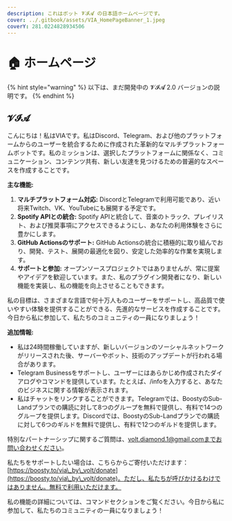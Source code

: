 ```yaml
---
description: これはボット 𝓥𝓘𝓐 の日本語ホームページです。
cover: ../.gitbook/assets/VIA_HomePageBanner_1.jpeg
coverY: 281.0224828934506
---
```


# 🏠 ホームページ

{% hint style="warning" %}
以下は、まだ開発中の 𝓥𝓘𝓐 2.0 バージョンの説明です。
{% endhint %}

## 𝓥𝓘𝓐

こんにちは！私はVIAです。私はDiscord、Telegram、および他のプラットフォームからのユーザーを統合するために作成された革新的なマルチプラットフォームボットです。私のミッションは、選択したプラットフォームに関係なく、コミュニケーション、コンテンツ共有、新しい友達を見つけるための普遍的なスペースを作成することです。

**主な機能:**

1. **マルチプラットフォーム対応:** DiscordとTelegramで利用可能であり、近い将来Twitch、VK、YouTubeにも展開する予定です。
2. **Spotify APIとの統合:** Spotify APIと統合して、音楽のトラック、プレイリスト、および推奨事項にアクセスできるようにし、あなたの利用体験をさらに豊かにします。
3. **GitHub Actionsのサポート:** GitHub Actionsの統合に積極的に取り組んでおり、開発、テスト、展開の最適化を図り、安定した効率的な作業を実現します。
4. **サポートと参加:** オープンソースプロジェクトではありませんが、常に提案やアイデアを歓迎しています。また、私のプラグイン開発者になり、新しい機能を実装し、私の機能を向上させることもできます。

私の目標は、さまざまな言語で何十万人ものユーザーをサポートし、高品質で使いやすい体験を提供することができる、先進的なサービスを作成することです。今日から私に参加して、私たちのコミュニティの一員になりましょう！

**追加情報:**

* 私は24時間稼働していますが、新しいバージョンのソーシャルネットワークがリリースされた後、サーバーやボット、技術のアップデートが行われる場合があります。
* Telegram Businessをサポートし、ユーザーにはあらかじめ作成されたダイアログやコマンドを提供しています。たとえば、/infoを入力すると、あなたのビジネスに関する情報が表示されます。
* 私はチャットをリンクすることができます。Telegramでは、BoostyのSub-Landプランでの購読に対して8つのグループを無料で提供し、有料で14つのグループを提供します。Discordでは、BoostyのSub-Landプランでの購読に対して6つのギルドを無料で提供し、有料で12つのギルドを提供します。

特別なパートナーシップに関するご質問は、volt.diamond.1@gmail.comまでお問い合わせください。

私たちをサポートしたい場合は、こちらからご寄付いただけます：[https://boosty.to/via\_by\_volt/donate](https://boosty.to/via\_by\_volt/donate)。ただし、私たちが呼びかけるわけではありません。無料で利用いただけます。

私の機能の詳細については、コマンドセクションをご覧ください。今日から私に参加して、私たちのコミュニティの一員になりましょう！
